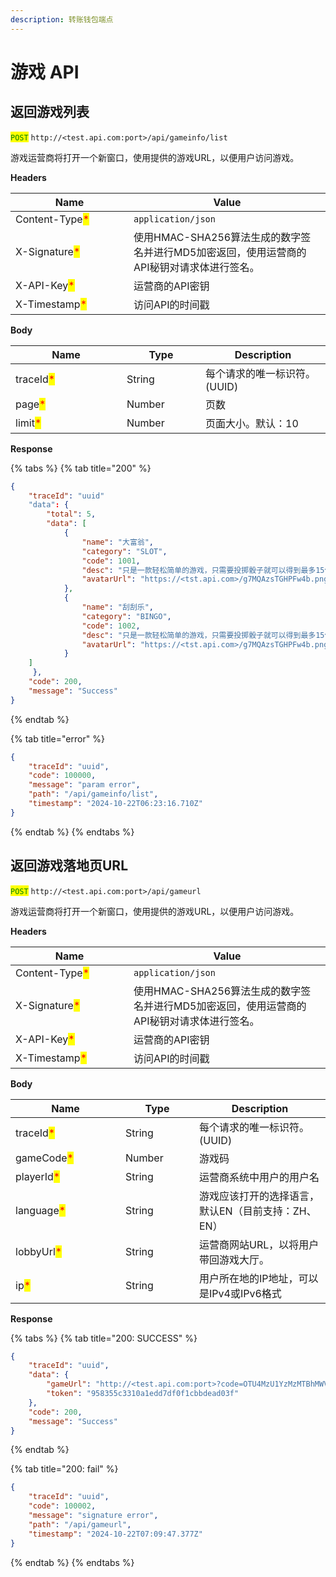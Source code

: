 ```yaml
---
description: 转账钱包端点
---
```


# 游戏 API

## 返回游戏列表

<mark style="color:green;">`POST`</mark> `http://<test.api.com:port>/api/gameinfo/list`

游戏运营商将打开一个新窗口，使用提供的游戏URL，以便用户访问游戏。

**Headers**

<table><thead><tr><th width="173">Name</th><th>Value</th></tr></thead><tbody><tr><td>Content-Type<mark style="color:red;">*</mark></td><td><code>application/json</code></td></tr><tr><td>X-Signature<mark style="color:red;">*</mark></td><td>使用HMAC-SHA256算法生成的数字签名并进行MD5加密返回，使用运营商的API秘钥对请求体进行签名。</td></tr><tr><td>X-API-Key<mark style="color:red;">*</mark></td><td>运营商的API密钥</td></tr><tr><td>X-Timestamp<mark style="color:red;">*</mark></td><td>访问API的时间戳</td></tr></tbody></table>

**Body**

<table><thead><tr><th width="162">Name</th><th width="110">Type</th><th>Description</th></tr></thead><tbody><tr><td>traceId<mark style="color:red;">*</mark></td><td>String</td><td>每个请求的唯一标识符。 (UUID)</td></tr><tr><td>page<mark style="color:red;">*</mark></td><td>Number</td><td>页数</td></tr><tr><td>limit<mark style="color:red;">*</mark></td><td>Number</td><td>页面大小。默认：10</td></tr></tbody></table>

**Response**

{% tabs %}
{% tab title="200" %}
```json
{
    "traceId": "uuid"
    "data": {
        "total": 5,
        "data": [
            {
                "name": "大富翁",
                "category": "SLOT",
                "code": 1001,
                "desc": "只是一款轻松简单的游戏，只需要投掷骰子就可以得到最多15倍的奖励，更有超级大转盘奖励，以及多种道具，丰富的游戏体验！",
                "avatarUrl": "https://<tst.api.com>/g7MQAzsTGHPFw4b.png"
            },
            {
                "name": "刮刮乐",
                "category": "BINGO",
                "code": 1002,
                "desc": "只是一款轻松简单的游戏，只需要投掷骰子就可以得到最多15倍的奖励，更有超级大转盘奖励，以及多种道具，丰富的游戏体验，等你来玩转",
                "avatarUrl": "https://<tst.api.com>/g7MQAzsTGHPFw4b.png"
            }
	]
     },
    "code": 200,
    "message": "Success"
}
```
{% endtab %}

{% tab title="error" %}
```json
{
    "traceId": "uuid",
    "code": 100000,
    "message": "param error",
    "path": "/api/gameinfo/list",
    "timestamp": "2024-10-22T06:23:16.710Z"
}
```
{% endtab %}
{% endtabs %}

## 返回游戏落地页URL

<mark style="color:green;">`POST`</mark> `http://<test.api.com:port>/api/gameurl`

游戏运营商将打开一个新窗口，使用提供的游戏URL，以便用户访问游戏。

**Headers**

<table><thead><tr><th width="173">Name</th><th>Value</th></tr></thead><tbody><tr><td>Content-Type<mark style="color:red;">*</mark></td><td><code>application/json</code></td></tr><tr><td>X-Signature<mark style="color:red;">*</mark></td><td>使用HMAC-SHA256算法生成的数字签名并进行MD5加密返回，使用运营商的API秘钥对请求体进行签名。</td></tr><tr><td>X-API-Key<mark style="color:red;">*</mark></td><td>运营商的API密钥</td></tr><tr><td>X-Timestamp<mark style="color:red;">*</mark></td><td>访问API的时间戳</td></tr></tbody></table>

**Body**

<table><thead><tr><th width="160">Name</th><th width="102">Type</th><th>Description</th></tr></thead><tbody><tr><td>traceId<mark style="color:red;">*</mark></td><td>String</td><td>每个请求的唯一标识符。 (UUID)</td></tr><tr><td>gameCode<mark style="color:red;">*</mark></td><td>Number</td><td>游戏码</td></tr><tr><td>playerId<mark style="color:red;">*</mark></td><td>String</td><td>运营商系统中用户的用户名</td></tr><tr><td>language<mark style="color:red;">*</mark></td><td>String</td><td>游戏应该打开的选择语言，默认EN（目前支持：ZH、EN）</td></tr><tr><td>lobbyUrl<mark style="color:red;">*</mark></td><td>String</td><td>运营商网站URL，以将用户带回游戏大厅。</td></tr><tr><td>ip<mark style="color:red;">*</mark></td><td>String</td><td>用户所在地的IP地址，可以是IPv4或IPv6格式</td></tr></tbody></table>

**Response**

{% tabs %}
{% tab title="200: SUCCESS" %}
```json
{
    "traceId": "uuid",
    "data": {
        "gameUrl": "http://<test.api.com:port>?code=OTU4MzU1YzMzMTBhMWVkZDdkZjBmMWNiYmRlYWQwM2Y&lang=ZH",
        "token": "958355c3310a1edd7df0f1cbbdead03f"
    },
    "code": 200,
    "message": "Success"
}
```
{% endtab %}

{% tab title="200: fail" %}
```json
{
    "traceId": "uuid",
    "code": 100002,
    "message": "signature error",
    "path": "/api/gameurl",
    "timestamp": "2024-10-22T07:09:47.377Z"
}
```
{% endtab %}
{% endtabs %}
